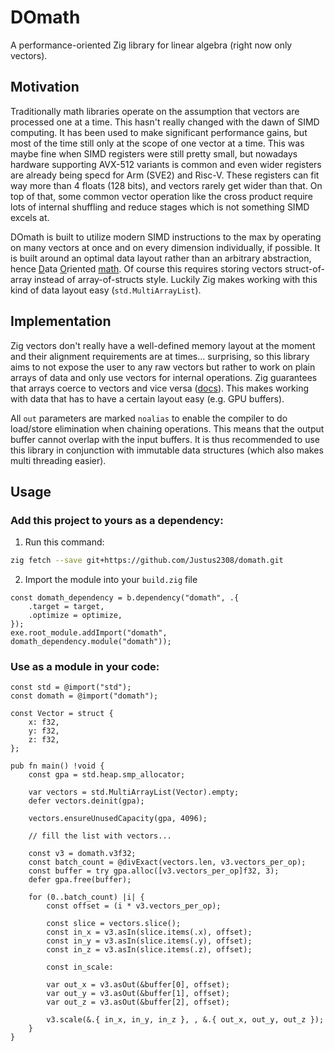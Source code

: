 # DOmath

A performance-oriented Zig library for linear algebra (right now only vectors).

## Motivation

Traditionally math libraries operate on the assumption that vectors are processed one at a time. This hasn't really changed with the dawn of SIMD computing. It has been used to make significant performance gains, but most of the time still only at the scope of one vector at a time. This was maybe fine when SIMD registers were still pretty small, but nowadays hardware supporting AVX-512 variants is common and even wider registers are already being specd for Arm (SVE2) and Risc-V. These registers can fit way more than 4 floats (128 bits), and vectors rarely get wider than that. On top of that, some common vector operation like the cross product require lots of internal shuffling and reduce stages which is not something SIMD excels at.

DOmath is built to utilize modern SIMD instructions to the max by operating on many vectors at once and on every dimension individually, if possible. It is built around an optimal data layout rather than an arbitrary abstraction, hence <ins>D</ins>ata <ins>O</ins>riented <ins>math</ins>.
Of course this requires storing vectors struct-of-array instead of array-of-structs style. Luckily Zig makes working with this kind of data layout easy (`std.MultiArrayList`).

## Implementation

Zig vectors don't really have a well-defined memory layout at the moment and their alignment requirements are at times... surprising, so this library aims to not expose the user to any raw vectors but rather to work on plain arrays of data and only use vectors for internal operations. Zig guarantees that arrays coerce to vectors and vice versa ([docs](https://ziglang.org/documentation/master/#Vectors)). This makes working with data that has to have a certain layout easy (e.g. GPU buffers).

All `out` parameters are marked `noalias` to enable the compiler to do load/store elimination when chaining operations. This means that the output buffer cannot overlap with the input buffers.
It is thus recommended to use this library in conjunction with immutable data structures (which also makes multi threading easier).

## Usage

### Add this project to yours as a dependency:

1. Run this command:

```sh
zig fetch --save git+https://github.com/Justus2308/domath.git
```

2. Import the module into your `build.zig` file

```zig
const domath_dependency = b.dependency("domath", .{
    .target = target,
    .optimize = optimize,
});
exe.root_module.addImport("domath", domath_dependency.module("domath"));
```

### Use as a module in your code:

```zig
const std = @import("std");
const domath = @import("domath");

const Vector = struct {
	x: f32,
	y: f32,
	z: f32,
};

pub fn main() !void {
	const gpa = std.heap.smp_allocator;

    var vectors = std.MultiArrayList(Vector).empty;
    defer vectors.deinit(gpa);
    
    vectors.ensureUnusedCapacity(gpa, 4096);
    
    // fill the list with vectors...
    
    const v3 = domath.v3f32;
    const batch_count = @divExact(vectors.len, v3.vectors_per_op);
    const buffer = try gpa.alloc([v3.vectors_per_op]f32, 3);
    defer gpa.free(buffer);
    
    for (0..batch_count) |i| {
        const offset = (i * v3.vectors_per_op);
    
        const slice = vectors.slice();
        const in_x = v3.asIn(slice.items(.x), offset);
        const in_y = v3.asIn(slice.items(.y), offset);
        const in_z = v3.asIn(slice.items(.z), offset);
        
        const in_scale:
        
        var out_x = v3.asOut(&buffer[0], offset);
        var out_y = v3.asOut(&buffer[1], offset);
        var out_z = v3.asOut(&buffer[2], offset);
        
        v3.scale(&.{ in_x, in_y, in_z }, , &.{ out_x, out_y, out_z });
    }
}
```